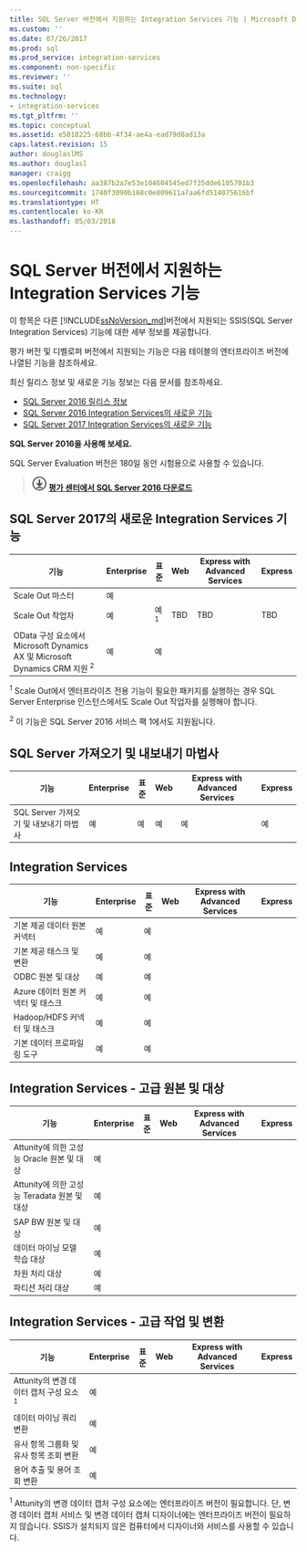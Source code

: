 ```yaml
---
title: SQL Server 버전에서 지원하는 Integration Services 기능 | Microsoft Docs
ms.custom: ''
ms.date: 07/26/2017
ms.prod: sql
ms.prod_service: integration-services
ms.component: non-specific
ms.reviewer: ''
ms.suite: sql
ms.technology:
- integration-services
ms.tgt_pltfrm: ''
ms.topic: conceptual
ms.assetid: e5018225-68bb-4f34-ae4a-ead79d8ad13a
caps.latest.revision: 15
author: douglaslMS
ms.author: douglasl
manager: craigg
ms.openlocfilehash: aa387b2a7e53e104604545ed7f35dde6105701b3
ms.sourcegitcommit: 1740f3090b168c0e809611a7aa6fd514075616bf
ms.translationtype: HT
ms.contentlocale: ko-KR
ms.lasthandoff: 05/03/2018
---
```

# <a name="integration-services-features-supported-by-the-editions-of-sql-server"></a>SQL Server 버전에서 지원하는 Integration Services 기능
 이 항목은 다른 [!INCLUDE[ssNoVersion_md](../includes/ssnoversion-md.md)]버전에서 지원되는 SSIS(SQL Server Integration Services) 기능에 대한 세부 정보를 제공합니다.  

평가 버전 및 디벨로퍼 버전에서 지원되는 기능은 다음 테이블의 엔터프라이즈 버전에 나열된 기능을 참조하세요.
  
최신 릴리스 정보 및 새로운 기능 정보는 다음 문서를 참조하세요.
-   [SQL Server 2016 릴리스 정보](../sql-server/sql-server-2016-release-notes.md)
-   [SQL Server 2016 Integration Services의 새로운 기능](../integration-services/what-s-new-in-integration-services-in-sql-server-2016.md)
-   [SQL Server 2017 Integration Services의 새로운 기능](../integration-services/what-s-new-in-integration-services-in-sql-server-2017.md)
    
**SQL Server 2016을 사용해 보세요.**    

SQL Server Evaluation 버전은 180일 동안 시험용으로 사용할 수 있습니다.  
    
> [![평가 센터에서 다운로드](../analysis-services/media/download.png)](https://www.microsoft.com/evalcenter/evaluate-sql-server-2016) **[평가 센터에서 SQL Server 2016 다운로드](https://www.microsoft.com/evalcenter/evaluate-sql-server-2016)**    
    
## <a name="ISNew"></a>SQL Server 2017의 새로운 Integration Services 기능
  
|기능|Enterprise|표준|Web|Express with Advanced Services|Express|  
|-------------|----------------|--------------|---------|------------------------------------|------------------------|  
|Scale Out 마스터|예|||||
|Scale Out 작업자|예|예 <sup>1</sup>|TBD|TBD|TBD|
|OData 구성 요소에서 Microsoft Dynamics AX 및 Microsoft Dynamics CRM 지원 <sup>2</sup>|예|예||||

<sup>1</sup> Scale Out에서 엔터프라이즈 전용 기능이 필요한 패키지를 실행하는 경우 SQL Server Enterprise 인스턴스에서도 Scale Out 작업자를 실행해야 합니다.

<sup>2</sup> 이 기능은 SQL Server 2016 서비스 팩 1에서도 지원됩니다.

## <a name="IEWiz"></a> SQL Server 가져오기 및 내보내기 마법사

|기능|Enterprise|표준|Web|Express with Advanced Services|Express|  
|-------------|----------------|--------------|---------|------------------------------------|------------------------|  
|SQL Server 가져오기 및 내보내기 마법사|예|예|예|예|예|  

## <a name="IS"></a> Integration Services  
  
|기능|Enterprise|표준|Web|Express with Advanced Services|Express|  
|-------------|----------------|--------------|---------|------------------------------------|------------------------|  
|기본 제공 데이터 원본 커넥터|예|예|||| 
|기본 제공 태스크 및 변환|예|예||||  
|ODBC 원본 및 대상 |예|예|||| 
|Azure 데이터 원본 커넥터 및 태스크|예|예||||  
|Hadoop/HDFS 커넥터 및 태스크|예|예||||  
|기본 데이터 프로파일링 도구|예|예|||| 

## <a name="ISAA"></a> Integration Services - 고급 원본 및 대상  
  
|기능|Enterprise|표준|Web|Express with Advanced Services|Express|  
|-------------|----------------|--------------|---------|------------------------------------|------------------------|  
|Attunity에 의한 고성능 Oracle 원본 및 대상|예|||||  
|Attunity에 의한 고성능 Teradata 원본 및 대상|예|||||  
|SAP BW 원본 및 대상|예|||||  
|데이터 마이닝 모델 학습 대상|예|||||  
|차원 처리 대상|예|||||  
|파티션 처리 대상|예|||||  
  
## <a name="ISAT"></a> Integration Services - 고급 작업 및 변환  
  
|기능|Enterprise|표준|Web|Express with Advanced Services|Express|  
|-------------|----------------|--------------|---------|------------------------------------|------------------------|  
|Attunity의 변경 데이터 캡처 구성 요소 <sup>1</sup>|예|||||  
|데이터 마이닝 쿼리 변환|예|||||  
|유사 항목 그룹화 및 유사 항목 조회 변환|예|||||  
|용어 추출 및 용어 조회 변환|예|||||  

<sup>1</sup> Attunity의 변경 데이터 캡처 구성 요소에는 엔터프라이즈 버전이 필요합니다. 단, 변경 데이터 캡처 서비스 및 변경 데이터 캡처 디자이너에는 엔터프라이즈 버전이 필요하지 않습니다. SSIS가 설치되지 않은 컴퓨터에서 디자이너와 서비스를 사용할 수 있습니다.
